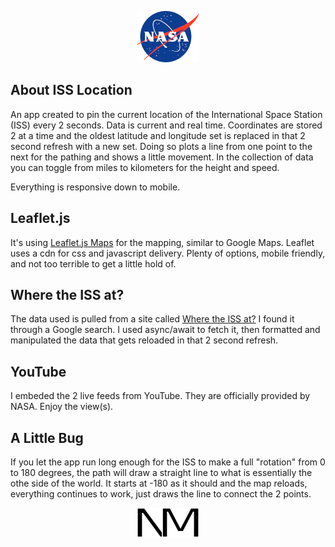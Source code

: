 <p align="center">
    <img src="img/nasa-logo.png" alt="NASA Logo" width="100" height="82" />
</p>

## About ISS Location

An app created to pin the current location of the International Space Station (ISS) every 2 seconds. Data is current and real time. Coordinates are stored 2 at a time and the oldest latitude and longitude set is replaced in that 2 second refresh with a new set. Doing so plots a line from one point to the next for the pathing and shows a little movement. In the collection of data you can toggle from miles to kilometers for the height and speed.

Everything is responsive down to mobile.

## Leaflet.js

It's using <a href="https://leafletjs.com/reference.html">Leaflet.js Maps</a> for the mapping, similar to Google Maps. Leaflet uses a cdn for css and javascript delivery. Plenty of options, mobile friendly, and not too terrible to get a little hold of.

## Where the ISS at?

The data used is pulled from a site called <a href="https://wheretheiss.at/w/developer">Where the ISS at?</a> I found it through a Google search. I used async/await to fetch it, then formatted and manipulated the data that gets reloaded in that 2 second refresh.

## YouTube

I embeded the 2 live feeds from YouTube. They are officially provided by NASA. Enjoy the view(s).

## A Little Bug

If you let the app run long enough for the ISS to make a full "rotation" from 0 to 180 degrees, the path will draw a straight line to what is essentially the othe side of the world. It starts at -180 as it should and the map reloads, everything continues to work, just draws the line to connect the 2 points.

<p align="center">
    <img src="img/logo.png" alt="My Logo" width="100" height="47" />
</p>
